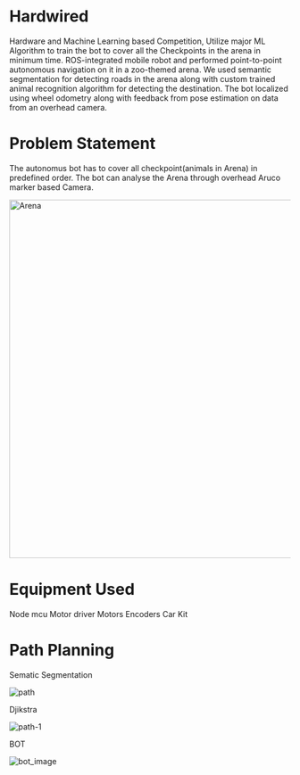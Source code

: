 # Hardwired
Hardware and Machine Learning based Competition, Utilize major ML Algorithm to train the bot to cover all the Checkpoints in the arena in minimum time. ROS-integrated mobile robot and performed point-to-point autonomous navigation on it in a zoo-themed arena. We used semantic segmentation for detecting roads in the arena along with custom trained animal recognition algorithm for detecting the destination. The bot localized using wheel odometry along with feedback from pose estimation on data from an overhead camera. 

# Problem Statement

The autonomus bot has to cover all checkpoint(animals in Arena) in predefined order. The bot can analyse the Arena through overhead Aruco marker based Camera.

<img width="643" alt="Arena" src="https://user-images.githubusercontent.com/123478223/216841346-f971400b-3c1b-4b10-89fe-4fb9d8b7f022.png">

# Equipment Used

Node mcu
Motor driver
Motors
Encoders
Car Kit

# Path Planning

Sematic Segmentation

![path](https://user-images.githubusercontent.com/123478223/216841467-9d18ca65-386e-4ac3-903a-04f9857b129b.jpeg)

Djikstra

![path-1](https://user-images.githubusercontent.com/123478223/216841491-0f9bff1e-64e8-45fe-864e-e8074631c75c.jpeg)

BOT

![bot_image](https://user-images.githubusercontent.com/123478223/216841514-180f7dfa-a23d-4d45-97bb-440e02f98b94.jpeg)



